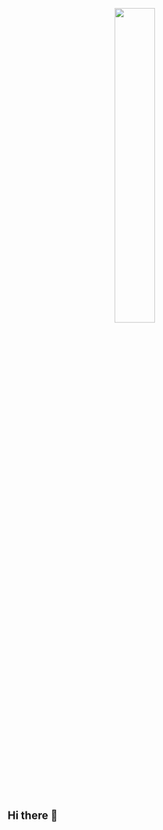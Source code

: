 <p align="center" width="100%">
    <img width="40%" src="https://cutewallpaper.org/24/rust-logo-png/download-hd-community-spotlight-rust-programming-language-transparent-png-image-nicepngcom.png">
</p>

## Hi there 👋

<!--
**This repository is dedicate to study Rust language.

Here are some ideas to get you started:

```rust
fn main() {
    println!("Welcome!");
}
```



-->

